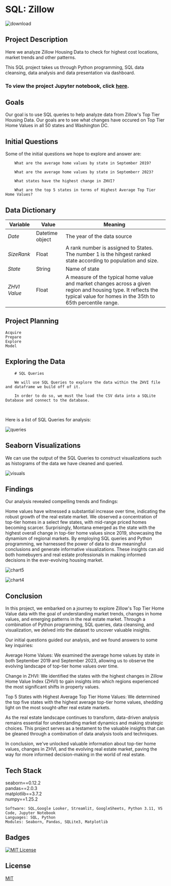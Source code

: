 # SQL: Zillow 

![download](https://github.com/guzmanwolfrank/SQL/assets/29739578/d03867fe-9822-40ed-b670-83ba3501df99)


## Project Description

Here we analyze Zillow Housing Data to check for highest cost locations, market trends and other patterns. 

This SQL project takes us through Python programming, SQL data cleansing, data analysis and data presentation via dashboard.  

### To view the project Jupyter notebook, click [here](https://github.com/guzmanwolfrank/SQL/blob/main/SQL%20Zillow/ZillowProject.ipynb).

## Goals 

Our goal is to use SQL queries to help analyze data from Zillow's Top Tier Housing Data. Our goals are to see what changes have occured on Top Tier Home Values in all 50 states and Washington DC.


## Initial Questions 

Some of the  initial questions we hope to explore and answer are:

        What are the average home values by state in September 2019?  

        What are the average home values by state in Septemberr 2023? 

        What states have the highest change in ZHVI? 

        What are the top 5 states in terms of Highest Average Top Tier Home Values? 

      




## Data Dictionary
**Variable** |    **Value**    | **Meaning**
---|---|---
*Date* | Datetime object | The year of the data source
*SizeRank* | Float | A rank number is assigned to States.  The number 1 is the hihgest ranked state according to population and size. 
*State* | String | Name of state 
*ZHVI Value* | Float | A measure of the typical home value and market changes across a given region and housing type. It reflects the typical value for homes in the 35th to 65th percentile range. 


## Project Planning 

    Acquire
    Prepare
    Explore
    Model 

## Exploring the Data 

        # SQL Queries 

        We will use SQL Queries to explore the data within the ZHVI file and dataframe we build off of it. 

        In order to do so, we must the load the CSV data into a SQLite Database and connect to the database.  

<br/>

Here is a list of SQL Queries for analysis:

![queries](https://github.com/guzmanwolfrank/Data-SQL/assets/29739578/4557ae9a-5547-4727-945d-18aa375493c0)

## Seaborn Visualizations 

We can use the output of the SQL Queries to construct visualizations such as histograms of the data we have cleaned and queried.

![visuals](https://github.com/guzmanwolfrank/Data-SQL/assets/29739578/be0040bb-ac21-4af3-a1ba-b40926449c43)


## Findings 
Our analysis revealed compelling trends and findings:

Home values have witnessed a substantial increase over time, indicating the robust growth of the real estate market.
We observed a concentration of top-tier homes in a select few states, with mid-range priced homes becoming scarcer.
Surprisingly, Montana emerged as the state with the highest overall change in top-tier home values since 2019, showcasing the dynamism of regional markets.
By employing SQL queries and Python programming, we harnessed the power of data to draw meaningful conclusions and generate informative visualizations. These insights can aid both homebuyers and real estate professionals in making informed decisions in the ever-evolving housing market.

![chart5](https://github.com/guzmanwolfrank/Data-SQL/assets/29739578/36d6666c-ba4f-4c10-ac51-c548a6b55afe)

![chart4](https://github.com/guzmanwolfrank/Data-SQL/assets/29739578/9e04d0cd-f8c4-497e-9db0-ba36117672e5)



## Conclusion 
In this project, we embarked on a journey to explore Zillow's Top Tier Home Value data with the goal of understanding market trends, changes in home values, and emerging patterns in the real estate market. Through a combination of Python programming, SQL queries, data cleansing, and visualization, we delved into the dataset to uncover valuable insights.

Our initial questions guided our analysis, and we found answers to some key inquiries:

Average Home Values: We examined the average home values by state in both September 2019 and September 2023, allowing us to observe the evolving landscape of top-tier home values over time.

Change in ZHVI: We identified the states with the highest changes in Zillow Home Value Index (ZHVI) to gain insights into which regions experienced the most significant shifts in property values.

Top 5 States with Highest Average Top Tier Home Values: We determined the top five states with the highest average top-tier home values, shedding light on the most sought-after real estate markets.

As the real estate landscape continues to transform, data-driven analysis remains essential for understanding market dynamics and making strategic choices. This project serves as a testament to the valuable insights that can be gleaned through a combination of data analysis tools and techniques.

In conclusion, we've unlocked valuable information about top-tier home values, changes in ZHVI, and the evolving real estate market, paving the way for more informed decision-making in the world of real estate.

## Tech Stack 
seaborn==0.12.2 <br/>
pandas==2.0.3 <br/>
matplotlib==3.7.2 <br/>
numpy==1.25.2  <br/>

    Software: SQL,Google Looker, Streamlit, GoogleSheets, Python 3.11, VS Code, Jupyter Notebook
    Languages: SQL, Python
    Modules: Seaborn, Pandas, SQLite3, Matplotlib


## Badges 

[![MIT License](https://img.shields.io/badge/License-MIT-green.svg)](https://choosealicense.com/licenses/mit/)


## License 
[MIT](https://choosealicense.com/licenses/mit/)

